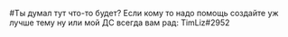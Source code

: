 #Ты думал тут что-то будет?
Если кому то надо помощь создайте уж лучше тему ну или мой ДС всегда вам рад: TimLiz#2952
